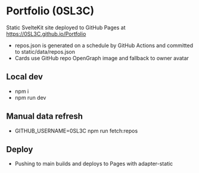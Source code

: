 # Portfolio (0SL3C)

Static SvelteKit site deployed to GitHub Pages at https://0SL3C.github.io/Portfolio

- repos.json is generated on a schedule by GitHub Actions and committed to static/data/repos.json
- Cards use GitHub repo OpenGraph image and fallback to owner avatar

## Local dev

- npm i
- npm run dev

## Manual data refresh

- GITHUB_USERNAME=0SL3C npm run fetch:repos

## Deploy

- Pushing to main builds and deploys to Pages with adapter-static
